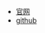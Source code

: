 
- [官网](https://google.github.io/tcmalloc/overview.html)
- [github](https://github.com/google/tcmalloc)